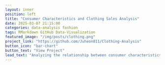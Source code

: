 ```yaml
---
layout: inner
position: left
title: "Consumer Characteristics and Clothing Sales Analysis"
date: 2025-03-07 21:15:00
categories: data-analysis fashion
tags: RMarkdown GitHub Data-Visualization
featured_image: "/img/posts/clothing.png"
project_link: "https://github.com/Juheon811/Clothing-Analysis"
button_icon: "bar-chart"
button_text: "View Project"
lead_text: "Analyzing the relationship between consumer characteristics and clothing sales using data from Zara (2018-2022)."
---
```

